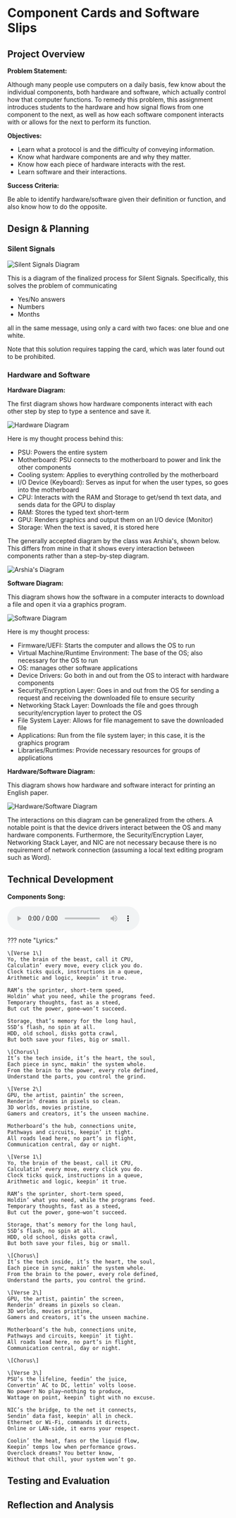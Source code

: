 # Component Cards and Software Slips

## Project Overview

**Problem Statement:**

Although many people use computers on a daily basis, few know about the individual components, both hardware and software, which actually control how that computer functions. To remedy this problem, this assignment introduces students to the hardware and how signal flows from one component to the next, as well as how each software component interacts with or allows for the next to perform its function.

**Objectives:**

- Learn what a protocol is and the difficulty of conveying information.
- Know what hardware components are and why they matter.
- Know how each piece of hardware interacts with the rest.
- Learn software and their interactions.

**Success Criteria:**

Be able to identify hardware/software given their definition or function, and also know how to do the opposite. 

## Design & Planning

### Silent Signals

![Silent Signals Diagram](../images/SilentSignalsDiagram.jpg)

This is a diagram of the finalized process for Silent Signals. Specifically, this solves the problem of communicating

- Yes/No answers
- Numbers
- Months

all in the same message, using only a card with two faces: one blue and one white.

Note that this solution requires tapping the card, which was later found out to be prohibited.

### Hardware and Software

**Hardware Diagram:**

The first diagram shows how hardware components interact with each other step by step to type a sentence and save it.

![Hardware Diagram](../images/HardwareDiagram.jpg)

Here is my thought process behind this:
- PSU: Powers the entire system
- Motherboard: PSU connects to the motherboard to power and link the other components
- Cooling system: Applies to everything controlled by the motherboard
- I/O Device (Keyboard): Serves as input for when the user types, so goes into the motherboard
- CPU: Interacts with the RAM and Storage to get/send th text data, and sends data for the GPU to display
- RAM: Stores the typed text short-term
- GPU: Renders graphics and output them on an I/O device (Monitor)
- Storage: When the text is saved, it is stored here

The generally accepted diagram by the class was Arshia's, shown below. This differs from mine in that it shows every interaction between components rather than a step-by-step diagram.

![Arshia's Diagram](../images/ArshiaDiagram.jpg)

**Software Diagram:**

This diagram shows how the software in a computer interacts to download a file and open it via a graphics program.

![Software Diagram](../images/SoftwareDiagram.jpg)

Here is my thought process:
- Firmware/UEFI: Starts the computer and allows the OS to run
- Virtual Machine/Runtime Environment: The base of the OS; also necessary for the OS to run
- OS: manages other software applications
- Device Drivers: Go both in and out from the OS to interact with hardware components
- Security/Encryption Layer: Goes in and out from the OS for sending a request and receiving the downloaded file to ensure security
- Networking Stack Layer: Downloads the file and goes through security/encryption layer to protect the OS
- File System Layer: Allows for file management to save the downloaded file
- Applications: Run from the file system layer; in this case, it is the graphics program
- Libraries/Runtimes: Provide necessary resources for groups of applications

**Hardware/Software Diagram:**

This diagram shows how hardware and software interact for printing an English paper.

![Hardware/Software Diagram](../images/HardwareSoftwareDiagram.jpg)

The interactions on this diagram can be generalized from the others. A notable point is that the device drivers interact between the OS and many hardware components. Furthermore, the Security/Encryption Layer, Networking Stack Layer, and NIC are not necessary because there is no requirement of network connection (assuming a local text editing program such as Word).

## Technical Development

**Components Song:**

![type:audio](../audio/Cruz-TheTechInside.mp3)

??? note "Lyrics:"

    \[Verse 1\]
    Yo, the brain of the beast, call it CPU,
    Calculatin’ every move, every click you do.
    Clock ticks quick, instructions in a queue,
    Arithmetic and logic, keepin’ it true.

    RAM’s the sprinter, short-term speed,
    Holdin’ what you need, while the programs feed.
    Temporary thoughts, fast as a steed,
    But cut the power, gone—won’t succeed.

    Storage, that’s memory for the long haul,
    SSD’s flash, no spin at all.
    HDD, old school, disks gotta crawl,
    But both save your files, big or small.

    \[Chorus\]
    It’s the tech inside, it’s the heart, the soul,
    Each piece in sync, makin’ the system whole.
    From the brain to the power, every role defined,
    Understand the parts, you control the grind.

    \[Verse 2\]
    GPU, the artist, paintin’ the screen,
    Renderin’ dreams in pixels so clean.
    3D worlds, movies pristine,
    Gamers and creators, it’s the unseen machine.

    Motherboard’s the hub, connections unite,
    Pathways and circuits, keepin’ it tight.
    All roads lead here, no part’s in flight,
    Communication central, day or night.

    \[Verse 1\]
    Yo, the brain of the beast, call it CPU,
    Calculatin’ every move, every click you do.
    Clock ticks quick, instructions in a queue,
    Arithmetic and logic, keepin’ it true.

    RAM’s the sprinter, short-term speed,
    Holdin’ what you need, while the programs feed.
    Temporary thoughts, fast as a steed,
    But cut the power, gone—won’t succeed.

    Storage, that’s memory for the long haul,
    SSD’s flash, no spin at all.
    HDD, old school, disks gotta crawl,
    But both save your files, big or small.

    \[Chorus\]
    It’s the tech inside, it’s the heart, the soul,
    Each piece in sync, makin’ the system whole.
    From the brain to the power, every role defined,
    Understand the parts, you control the grind.

    \[Verse 2\]
    GPU, the artist, paintin’ the screen,
    Renderin’ dreams in pixels so clean.
    3D worlds, movies pristine,
    Gamers and creators, it’s the unseen machine.

    Motherboard’s the hub, connections unite,
    Pathways and circuits, keepin’ it tight.
    All roads lead here, no part’s in flight,
    Communication central, day or night.

    \[Chorus\]

    \[Verse 3\]
    PSU’s the lifeline, feedin’ the juice,
    Convertin’ AC to DC, lettin’ volts loose.
    No power? No play—nothing to produce,
    Wattage on point, keepin’ tight with no excuse.

    NIC’s the bridge, to the net it connects,
    Sendin’ data fast, keepin' all in check.
    Ethernet or Wi-Fi, commands it directs,
    Online or LAN-side, it earns your respect.

    Coolin’ the heat, fans or the liquid flow,
    Keepin’ temps low when performance grows.
    Overclock dreams? You better know,
    Without that chill, your system won’t go.

## Testing and Evaluation

## Reflection and Analysis

